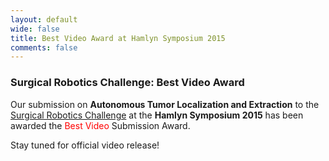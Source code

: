 ```yaml
---
layout: default
wide: false
title: Best Video Award at Hamlyn Symposium 2015
comments: false
---
```


### **Surgical Robotics Challenge: Best Video Award**

Our submission on **Autonomous Tumor Localization and Extraction** to the  
[Surgical Robotics Challenge](http://hamlyn.doc.ic.ac.uk/hsmr/events/surgical-robot-challenge-2015) at the **Hamlyn Symposium 2015** has been awarded the  <span style="color:red">Best Video </span> Submission Award.

Stay tuned for official video release!

